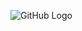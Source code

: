 ![GitHub Logo](https://github.com/aitbaatag/challenges-/blob/main/card/imgs/Screenshot%20from%202024-05-07%2012-17-56.png)
